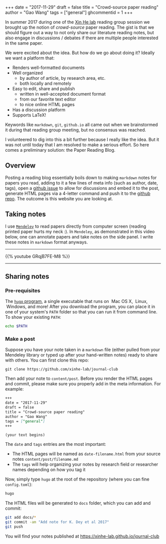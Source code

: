 +++
date = "2017-11-29"
draft = false
title = "Crowd-source paper reading"
author = "Gao Wang"
tags = ["general"]
ghcommentid = 1
+++

In summer 2017 during one of the [Xin He lab](http://xinhelab.org) reading group session we brought up the notion of *crowd-source* paper reading. 
The gist is that we should figure out a way to not only share our literature reading notes, but also engage in discussions / debates if there are multiple people interested in the same paper. 

We were excited about the idea. But how do we go about doing it? Ideally we want a platform that:

- Renders well-formatted documents
- Well organized
  - by author of article, by research area, etc.
  - both locally and remotely
- Easy to edit, share and publish
  - written in well-accepted document format
  - from our favorite text editor
  - to nice online HTML pages 
- Has a discussion platform
- Supports LaTeX!

Keywords like `markdown`, `git`, `github.io` all came out when we brainstormed it during that reading group meeting, but no consensus was reached.

I volunteered to dig into this a bit further because I really like the idea. But it was not until today that I am resolved to make a serious effort. So here comes a preliminary solution: the Paper Reading Blog. 

## Overview
Posting a reading blog essentially boils down to making `markdown` notes for papers you read, adding to it a few lines of meta info (such as author, date, tags), open a [github issue](https://github.com/xinhe-lab/journal-club/issues) to allow for discussions and embed it to the post, generate HTML pages via a 4-letter command and push it to the [github repo](https://github.com/xinhe-lab/journal-club). The outcome is this website you are looking at. 

## Taking notes

I use [`Mendeley`](https://www.mendeley.com/) to read papers directly from computer screen (reading printed paper hurts my neck :). In `Mendeley`, as demonstrated in this video below, one can annotate papers and take notes on the side panel. I write these notes in `markdown` format anyways.

<hr>
{{% youtube GRqjB7FE-M8 %}}
<hr>

## Sharing notes 
### Pre-requisites

The [`hugo` program](https://github.com/gohugoio/hugo/releases), a single executable that runs on <i class="fa fa-apple"></i>&nbsp;Mac OS&nbsp;X, <i class="fa fa-linux"></i>&nbsp;Linux, <i class="fa fa-windows"></i>&nbsp;Windows, and more! After you download the program, you can place it in one of your system's `PATH` folder so that you can run it from command line. To show your existing `PATH`:

```bash
echo $PATH
```

### Make a post

Suppose you have your note taken in a `markdown` file (either pulled from your Mendeley library or typed up after your hand-written notes) ready to share with others. You can first clone this repo:

```
git clone https://github.com/xinhe-lab/journal-club
```

Then add your note to `content/post`. Before you render the HTML pages and commit, please make sure you properly add in the meta information. For example:

```markdown
+++
date = "2017-11-29"
draft = false
title = "Crowd-source paper reading"
author = "Gao Wang"
tags = ["general"]
+++

(your text begins)
```

The `date` and `tags` entries are the most important:

- The HTML pages will be named as `date-filename.html` from your source notes `content/post/filename.md`
- The `tags` will help organizing your notes by research field or researcher names depending on how you tag it

Now, simply type `hugo` at the root of the repository (where you can fine `config.toml`):

```bash
hugo
```

The HTML files will be generated to `docs` folder, which you can add and commit:

```bash
git add docs/*
git commit -am "Add note for K. Dey et al 2017"
git push
```

You will find your notes published at https://xinhe-lab.github.io/journal-club
